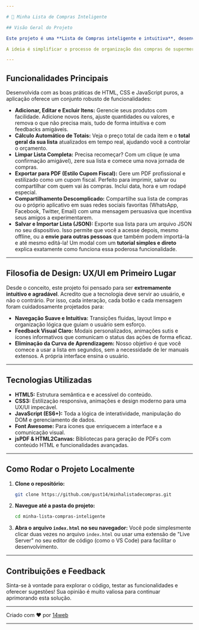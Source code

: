 ```yaml
---

# 🛒 Minha Lista de Compras Inteligente

## Visão Geral do Projeto

Este projeto é uma **Lista de Compras inteligente e intuitiva**, desenvolvida com foco total na **Experiência do Usuário (UX)** e na **Interface do Usuário (UI)**. Minha principal motivação ao criar esta solução foi testar e aprimorar minhas habilidades em desenvolvimento web, aplicando o que acredito ser fundamental para qualquer ferramenta digital de sucesso: uma interface agradável e um fluxo de uso que não exija "tutoriais cabeludos" 😉.

A ideia é simplificar o processo de organização das compras de supermercado, tornando-o rápido, eficiente e até divertido. Esqueça as anotações em papel ou aplicativos complicados! Com "Minha Lista de Compras", você tem o controle na ponta dos dedos, de forma visualmente atraente e super fácil de usar.

---
```


## Funcionalidades Principais

Desenvolvida com as boas práticas de HTML, CSS e JavaScript puros, a aplicação oferece um conjunto robusto de funcionalidades:

* **Adicionar, Editar e Excluir Itens:** Gerencie seus produtos com facilidade. Adicione novos itens, ajuste quantidades ou valores, e remova o que não precisa mais, tudo de forma intuitiva e com feedbacks amigáveis.
* **Cálculo Automático de Totais:** Veja o preço total de cada item e o **total geral da sua lista** atualizados em tempo real, ajudando você a controlar o orçamento.
* **Limpar Lista Completa:** Precisa recomeçar? Com um clique (e uma confirmação amigável), zere sua lista e comece uma nova jornada de compras.
* **Exportar para PDF (Estilo Cupom Fiscal):** Gere um PDF profissional e estilizado como um cupom fiscal. Perfeito para imprimir, salvar ou compartilhar com quem vai às compras. Inclui data, hora e um rodapé especial.
* **Compartilhamento Descomplicado:** Compartilhe sua lista de compras ou o próprio aplicativo em suas redes sociais favoritas (WhatsApp, Facebook, Twitter, Email) com uma mensagem persuasiva que incentiva seus amigos a experimentarem.
* **Salvar e Importar Lista (JSON):** Exporte sua lista para um arquivo JSON no seu dispositivo. Isso permite que você a acesse depois, mesmo offline, ou a **envie para outras pessoas** que também podem importá-la e até mesmo editá-la! Um modal com um **tutorial simples e direto** explica exatamente como funciona essa poderosa funcionalidade.

---

## Filosofia de Design: UX/UI em Primeiro Lugar

Desde o conceito, este projeto foi pensado para ser **extremamente intuitivo e agradável**. Acredito que a tecnologia deve servir ao usuário, e não o contrário. Por isso, cada interação, cada botão e cada mensagem foram cuidadosamente projetados para:

* **Navegação Suave e Intuitiva:** Transições fluidas, layout limpo e organização lógica que guiam o usuário sem esforço.
* **Feedback Visual Claro:** Modais personalizados, animações sutis e ícones informativos que comunicam o status das ações de forma eficaz.
* **Eliminação da Curva de Aprendizagem:** Nosso objetivo é que você comece a usar a lista em segundos, sem a necessidade de ler manuais extensos. A própria interface ensina o usuário.

---

## Tecnologias Utilizadas

* **HTML5:** Estrutura semântica e e acessível do conteúdo.
* **CSS3:** Estilização responsiva, animações e design moderno para uma UX/UI impecável.
* **JavaScript (ES6+):** Toda a lógica de interatividade, manipulação do DOM e gerenciamento de dados.
* **Font Awesome:** Para ícones que enriquecem a interface e a comunicação visual.
* **jsPDF & HTML2Canvas:** Bibliotecas para geração de PDFs com conteúdo HTML e funcionalidades avançadas.

---

## Como Rodar o Projeto Localmente

1.  **Clone o repositório:**
    ```bash
    git clone https://github.com/gust14/minhalistadecompras.git
    ```
2.  **Navegue até a pasta do projeto:**
    ```bash
    cd minha-lista-compras-inteligente
    ```
3.  **Abra o arquivo `index.html` no seu navegador:**
    Você pode simplesmente clicar duas vezes no arquivo `index.html` ou usar uma extensão de "Live Server" no seu editor de código (como o VS Code) para facilitar o desenvolvimento.

---

## Contribuições e Feedback

Sinta-se à vontade para explorar o código, testar as funcionalidades e oferecer sugestões! Sua opinião é muito valiosa para continuar aprimorando esta solução.

---

Criado com ❤️ por [14web](https://14web.vercel.app/)

---